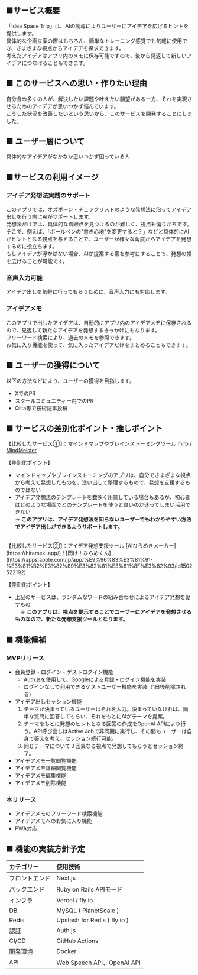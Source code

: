 ## ■サービス概要
「Idea Space Trip」は、AIの誘導によりユーザーにアイデアを広げるヒントを提供します。  
具体的な企画立案の際はもちろん、簡単なトレーニング感覚でも気軽に使用でき、さまざまな視点からアイデアを探求できます。  
考えたアイデアはアプリ内のメモに保存可能ですので、後から見返して新しいアイデアにつなげることもできます。

## ■ このサービスへの思い・作りたい理由
自分含め多くの人が、解決したい課題や叶えたい願望がある一方、それを実現させるためのアイデアが思いつかず悩んでいます。  
こうした状況を改善したいという思いから、このサービスを開発することにしました。

## ■ ユーザー層について
具体的なアイデアがなかなか思いつかず困っている人

## ■サービスの利用イメージ
### アイデア発想法実践のサポート
このアプリでは、オズボーン・チェックリストのような発想法に沿ってアイデア出しを行う際にAIがサポートします。  
発想法だけでは、具体的な着眼点を見つけるのが難しく、視点も偏りがちです。  
そこで、例えば、「ボールペンの"書き心地"を変更すると？」などと具体的にAIがヒントとなる視点を与えることで、ユーザーが様々な角度からアイデアを発想するのに役立ちます。  
もしアイデアが浮かばない場合、AIが提案する案を参考にすることで、発想の幅を広げることが可能です。

### 音声入力可能
アイデア出しを気軽に行ってもらうために、音声入力にも対応します。

### アイデアメモ
このアプリで出したアイデアは、自動的にアプリ内のアイデアメモに保存されるので、見返して新たなアイデアを発想するきっかけにもなります。  
フリーワード検索により、過去のメモを参照できます。  
お気に入り機能を使って、気に入ったアイデアだけをまとめることもできます。  

## ■ ユーザーの獲得について
以下の方法などにより、ユーザーの獲得を目指します。
- XでのPR
- スクールコミュニティー内でのPR
- Qiita等で技術記事投稿

## ■ サービスの差別化ポイント・推しポイント
【比較したサービス①】：マインドマップやブレインストーミングツール
[miro](https://miro.com/ja/) / [MindMeister](https://www.mindmeister.com/pages/ja/mind-mapping/)  

【差別化ポイント】
- マインドマップやブレインストーミングのアプリは、自分でさまざまな視点から考えて発想したものを、洗い出して整理するもので、発想を支援するものではない
- アイデア発想法のテンプレートを数多く用意している場合もあるが、初心者はどのような場面でどのテンプレートを使うと良いのか迷ってしまい活用できない  
	→ **このアプリは、アイデア発想法を知らないユーザーでもわかりやすい方法でアイデア出しができるようサポートします。**  
<br>
【比較したサービス②】：アイデア発想支援ツール
[AIひらめきメーカー](https://hirameki.app/) / [閃け！ひらめくん](https://apps.apple.com/jp/app/%E9%96%83%E3%81%91-%E3%81%B2%E3%82%89%E3%82%81%E3%81%8F%E3%82%93/id1502522192)  

【差別化ポイント】
- 上記のサービスは、ランダムなワードの組み合わせによるアイデア発想を促すもの  
　→ **このアプリは、視点を提示することでユーザーにアイデアを発想させるものなので、新たな発想支援ツールとなります。**

## ■ 機能候補
### MVPリリース
- 会員登録・ログイン・ゲストログイン機能
	- Auth.jsを使用して、Googleによる登録・ログイン機能を実装
	- ログインなしで利用できるゲストユーザー機能を実装（1日後削除される）
- アイデア出しセッション機能
	1. テーマが決まっているユーザーはそれを入力。決まっていなければ、簡単な質問に回答してもらい、それをもとにAIがテーマを提案。
	2. テーマをもとに発想のヒントとなる回答の作成をOpenAI APIにより行う。API呼び出しはActive Jobで非同期に実行し、その間もユーザーは自身で答えを考え、セッション続行可能。
	3. 同じテーマについて３回異なる視点で発想してもらうとセッション終了。
- アイデアメモ一覧閲覧機能
- アイデアメモ詳細閲覧機能
- アイデアメモ編集機能
- アイデアメモ削除機能

### 本リリース
- アイデアメモのフリーワード検索機能
- アイデアメモへのお気に入り機能
- PWA対応


## ■ 機能の実装方針予定
| カテゴリー | 使用技術 |
:----|:----
| フロントエンド | Next.js |
| バックエンド | Ruby on Rails APIモード |
| インフラ | Vercel / fly.io |
| DB | MySQL ( PlanetScale ) |
| Redis | Upstash for Redis ( fly.io ) |
| 認証 | Auth.js |
| CI/CD | GitHub Actions |
| 開発環境 | Docker |
| API | Web Speech API、OpenAI API |